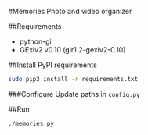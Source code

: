 ﻿#Memories
Photo and video organizer

##Requirements
* python-gi
* GExiv2 v0.10 (gir1.2-gexiv2-0.10)


##Install PyPI requirements

```bash
sudo pip3 install -r requirements.txt
```

###Configure
Update paths in `config.py`

##Run
```sh
./memories.py
```
